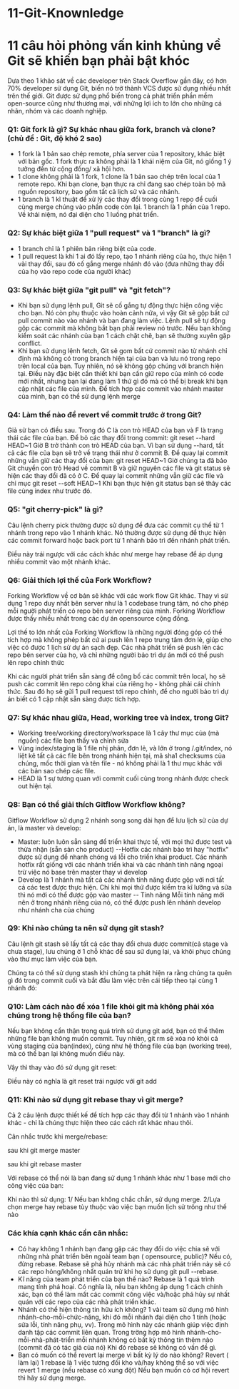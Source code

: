 # 11-Git-Knownledge

# 11 câu hỏi phỏng vấn kinh khủng về Git sẽ khiến bạn phải bật khóc

Dựa theo 1 khảo sát về các developer trên Stack Overflow gần đây, có hơn 70% developer sử dụng Git, biến nó trở thành VCS được sử dụng nhiều nhất trên thế giới. Git được sử dụng phổ biến trong cả phát triển phần mềm  open-source cũng như thương mại, với những lợi ích to lớn cho những cá nhân, nhóm và các doanh nghiệp.

### Q1: Git fork là gì? Sự khác nhau giữa fork, branch và clone? (chủ đề : Git, độ khó 2 sao)

- 1 fork là 1 bản sao chép remote, phía server của 1 repository, khác biệt với bản gốc. 1 fork thực ra không phải là 1 khái niệm của Git, nó giống 1 ý tưởng đến từ cộng đồng/ xã hội hơn.
- 1 clone không phải là 1 fork, 1 clone là 1 bản sao chép trên local của 1 remote repo. Khi bạn clone, bạn thực ra chỉ đang sao chép toàn bộ mã nguồn repository, bao gồm tất cả lịch sử và các nhánh.
- 1 branch là 1 kĩ thuật để xử lý các thay đổi trong cùng 1 repo để  cuối cùng merge chúng vào phần code còn lại. 1 branch là 1 phần của 1 repo. Về khái niệm, nó đại diện cho 1 luồng phát triển.

### Q2: Sự khác biệt giữa 1 "pull request" và 1 "branch" là gì? 
- 1 branch chỉ là 1 phiên bản riêng biệt của code.
- 1 pull request là khi 1 ai đó lấy repo, tạo 1 nhánh riêng của họ, thực hiện 1 vài thay đổi, sau đó cố gắng merge nhánh đó vào (đưa những thay đổi của họ vào repo code của người khác)

### Q3: Sự khác biệt giữa "git pull" và "git fetch"?
 
- Khi bạn sử dụng lệnh pull, Git sẽ cố gắng tự động thực hiện công việc cho bạn. Nó còn phụ thuộc vào hoàn cảnh nữa, vì vậy Git sẽ gộp bất cứ pull commit nào vào nhánh và bạn đang làm việc. Lệnh pull sẽ tự động gộp các commit  mà không bắt bạn phải review nó trước. Nếu bạn không kiểm soát các nhánh của bạn 1 cách chặt chẽ, bạn sẽ thường xuyên gặp conflict.
- Khi bạn sử dụng lệnh fetch, Git sẽ gom bất cứ commit nào từ nhánh chỉ định mà không có trong branch hiện tại của bạn và lưu nó trong repo trên local của bạn. Tuy nhiên, nó sẽ không gộp chúng với branch hiện tại. Điều này  đặc biệt cần thiết khi bạn cần giữ repo của mình có code mới nhất, nhưng bạn lại đang làm 1 thứ gì đó mà có thể bị break khi bạn cập nhật các file của mình. Để tích hợp các commit vào nhánh master của mình, bạn có thể sử dụng lệnh merge

### Q4: Làm thế nào để revert về commit trước ở trong Git?
 Giả sử bạn có điều sau. Trong đó C là con trỏ HEAD của bạn và F là trạng thái các file của bạn.
 Để bỏ các thay đổi trong commit:
 git reset --hard HEAD~1
 Giờ B trở thành con trò HEAD của bạn. Vì bạn sử dụng --hard, tất cả các file của bạn sẽ trở về trạng  thái như ở commit B.
 Để quay lại commit những vẫn giữ các thay đổi của bạn:
  git reset HEAD~1
  Giờ chúng ta đã bảo Git chuyển con trỏ Head về commit B  và giữ nguyên các file  và git status sẽ hiện các thay đổi đã có ở C.
  Để quay lại commit những vẫn giữ các file và chỉ mục
  git reset --soft HEAD~1
  Khi bạn thực hiện git status bạn sẽ thây các file  cùng index như trước đó.
  
  ### Q5: "git cherry-pick" là gì?
  
  Câu lệnh cherry pick thường được sử dụng để đưa các commit cụ thể từ 1 nhánh  trong repo vào 1 nhánh khác. Nó thường được sử dụng để thực hiện các commit forward hoặc back port từ  1 nhánh bảo trì đến nhánh phát triển.
  
  Điều này trái ngược với các cách khác như merge hay rebase để áp dụng nhiều commit vào một nhánh khác.
  
  ### Q6: Giải thích lợi thế của Fork Workflow?
  
  Forking Workflow về cơ bản sẽ khác với các work flow Git khác. Thay vì sử dụng 1 repo duy nhất bên server như là 1 codebase trung tâm, nó cho phép mỗi người phát triển có repo bên server riêng của mình. Forking Workflow được thấy nhiều nhất trong các dự án opensource cộng đồng.
  
Lợi thế to lớn nhất của Forking Workflow là những người đóng góp có thể tích hợp mà không phép bất cứ ai push lên 1 repo  trung tâm đơn lẻ, giúp cho việc có được 1 lịch sử dự án sạch đẹp. Các nhà phát triển sẽ push  lên các repo bên server của họ, và chỉ những người bảo trì dự án mới có thể push lên repo chính thức
  
  Khi các người phát triển sẵn sàng để  công bố các commit trên local, họ sẽ push các commit lên repo công khai của riêng họ - không phải cái chính thức. Sau đó họ sẽ gửi 1 pull request tới repo chính, để cho người bảo trì dự án biết có 1 cập nhật sẵn sàng được tích hợp.

### Q7: Sự khác nhau giữa, Head, working tree và index, trong Git?

  - Working tree/working directory/workspace là 1 cây thư mục của (mà nguồn) các file bạn thấy và chỉnh sửa
  - Vùng index/staging là 1 file nhị phân, đơn lẻ, và lớn ở trong /.git/index, nó liệt kê tất cả các file bên trong nhánh hiện tại, mã sha1 checksums của chúng, mốc thời gian và tên file - nó không phải là 1 thư mục khác với các bản sao chép các file.
  - HEAD là 1 sự tương quan với commit cuối cùng trong nhánh được check out hiện tại.
  
  ### Q8: Bạn có thể giải thích Gitflow Workflow không?

Gitflow Workflow sử dụng 2 nhánh song song dài hạn để lưu lịch sử của dự án, là master và develop:
- Master: luôn luôn sẵn sàng để triển khai thực tế, với mọi thứ được test và  thừa nhận (sẵn sản cho product)
--Hotfix các nhánh bảo trì hay "hotfix" được sử dụng để  nhanh chóng vá lỗi cho triển khai product. Các nhánh hotfix rất giống với các nhánh triển khai và các nhánh tính năng ngoại trừ việc nó base trên master thay vì develop
- Develop là 1 nhánh mà tất cả các nhánh tính năng được gộp với nơi tất cả các test được thực hiện. Chỉ khi mọi thứ được kiểm tra kĩ lưỡng và sửa thì nó mới có thể được gộp vào master
-- Tính năng Mỗi tính năng mới nên ở trong nhánh riêng của nó, có thể được push lên nhánh develop như nhánh cha của chúng  

### Q9: Khi nào chúng ta nên sử dụng git stash?

Câu lệnh git stash sẽ lấy tất cả các thay đổi chưa được commit(cả stage và chưa stage),  lưu chúng ở 1 chỗ khác để sau sử dụng lại, và khôi phục chúng vào thư mục làm việc của bạn.

Chúng ta có thể sử dụng stash khi chúng ta phát hiện ra rằng chúng ta quên gì đó trong commit cuối và bắt đầu làm việc trên cái tiếp theo tại cùng 1 nhánh đó:
### Q10:  Làm cách nào để xóa 1 file khỏi git mà không phải xóa chúng trong hệ thống file của bạn?

Nếu bạn không cẩn thận trong quá trình sử dụng git add, bạn có thể thêm những file bạn không muốn commit. Tuy nhiên, git rm sẽ xóa nó khỏi cả vùng staging của bạn(index), cũng như hệ thống file của bạn (working tree), mà có thể bạn lại không muốn điều này.

Vậy thì thay vào đó sử dụng git reset:

Điều này có nghĩa là git reset <path> trái ngược với git add <path>

### Q11: Khi nào sử dụng git rebase thay vì git merge?


Cả 2 câu lệnh được thiết kế để tích hợp các thay đổi từ 1 nhánh vào 1 nhánh khác - chỉ là chúng thực hiện theo các cách rất khác nhau thôi.

Cân nhắc trước khi merge/rebase:

sau khi git merge master

sau khi git rebase master

Với rebase có thể nói là bạn đang sử dụng 1 nhánh khác  như 1 base mới cho công việc của bạn:

Khi nào thì sử dụng:
1/ Nếu bạn không chắc chắn, sử dụng merge.
2/Lựa chọn merge hay rebase  tùy thuộc vào việc bạn muốn lịch sử trông như thế nào

### Các khía cạnh khác cần cân nhắc:
- Có hay không 1 nhánh bạn đang gặp các thay đổi do việc chia sẽ với những nhà phát triển bên ngoài team bạn ( opensource, public)? Nếu có, đừng rebase. Rebase sẽ phá hủy nhánh mà các nhà phát triển này sẽ có các repo hỏng/không nhất quán trừ khi họ sử dụng git pull --rebase.
- Kĩ năng của team phát triển của bạn thế nào? Rebase là 1 quá trình  mang tính phá hoại. Có nghĩa là, nếu bạn không áp dụng 1 cách chính xác, bạn có thể làm mất các commit công việc và/hoặc phá hủy sự nhất quán với các repo của các nhà phát triển khác.
- Nhánh có thể hiện thông tin hữu ích không? 1 vài team sử dụng  mô hình nhánh-cho-mỗi-chức-năng, khi đó mỗi nhánh đại diện cho 1 tính  (hoặc sửa lỗi, tính năng phụ, vv). Trong mô hình này các nhánh giúp việc định danh tập các commit liên quan. Trong trờng hợp mô hình nhánh-cho-mỗi-nhà-phát-triển mỗi nhánh không có bất kỳ thông tin thêm nào (commit đã có tác giả của nó) Khi đó rebase sẽ không có vấn đề gì.
- Bạn có muốn có thể revert lại merge vì bất kỳ lý do nào không? Revert ( làm lại) 1 rebase là 1 việc tương đối kho và/hay không thể so với việc revert 1 merge (nếu rebase có xung đột) Nếu bạn muốn có cơ hội revert thì hãy sử dụng merge.




  

